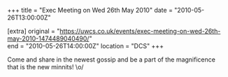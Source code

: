 +++
title = "Exec Meeting on Wed 26th May 2010"
date = "2010-05-26T13:00:00Z"

[extra]
original = "https://uwcs.co.uk/events/exec-meeting-on-wed-26th-may-2010-1474489040490/"    
end = "2010-05-26T14:00:00Z"
location = "DCS"
+++

Come and share in the newest gossip and be a part of the magnificence that is the new minnits\! \\o/

